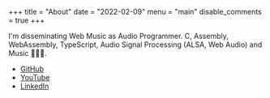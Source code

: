 +++
title = "About"
date = "2022-02-09"
menu = "main"
disable_comments = true
+++

I'm disseminating Web Music as Audio Programmer.
C, Assembly, WebAssembly, TypeScript, Audio Signal Processing (ALSA, Web Audio) and Music 💖🎸🎹.

- [GitHub](https://github.com/Korilakkuma)
- [YouTube](https://www.youtube.com/rilakkuma3xjapan)
- [LinkedIn](https://www.linkedin.com/in/%E5%8F%8B%E6%B4%8B-%E6%B1%A0%E7%94%B0-901725b8/)
